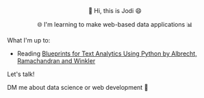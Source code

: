 <div align="center">
👋 Hi, this is Jodi 😄

🌐 I'm learning to make web-based data applications 📊
</div>

<!--
**jodiqiao/jodiqiao** is a ✨ _special_ ✨ repository because its `README.md` (this file) appears on your GitHub profile.

Here are some ideas to get you started:

- 🔭 I’m currently working on ...
- 🌱 I’m currently learning ...
- 👯 I’m looking to collaborate on ...
- 🤔 I’m looking for help with ...
- 💬 Ask me about ...
- 📫 How to reach me: ...
- 😄 Pronouns: ...
- ⚡ Fun fact: ...
-->

What I'm up to:
- Reading [Blueprints for Text Analytics Using Python by Albrecht, Ramachandran and Winkler](https://www.oreilly.com/library/view/blueprints-for-text/9781492074076/)

Let's talk!

DM me about data science or web development 🐙
